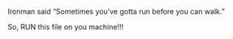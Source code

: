 
Ironman said “Sometimes you’ve gotta run before you can walk.” 

So, RUN this file on you machine!!! 


